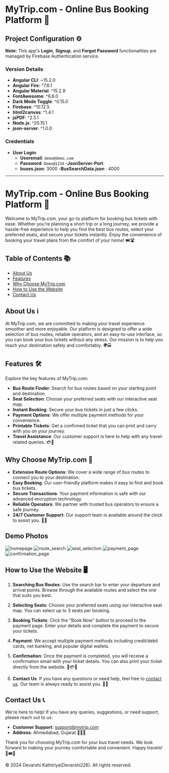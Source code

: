 # MyTrip.com - Online Bus Booking Platform 🚌

## Project Configuration ⚙️

**Note:** This app's **Login**, **Signup**, and **Forgot Password** functionalities are managed by Firebase Authentication service.


### Version Details
- **Angular CLI**: ~15.2.0
- **Angular Fire**: ^7.6.1
- **Angular Material**: ^15.2.9
- **FontAwesome**: ^6.6.0
- **Dark Mode Toggle**: ^0.15.0
- **Firebase**: ^10.12.5
- **html2canvas**: ^1.4.1
- **jsPDF**: ^2.5.1
- **Node.js**: ^20.15.1
- **json-server**: ^1.0.0

### Credentials
- **User Login**:
  - **Useremail**: `demo@demo.com`
  - **Password**: `Demo@1234`
-**JsonServer-Port**:
  - **buses.json**: 3000
  -**BusSearchData.json** : 4000
---

# MyTrip.com - Online Bus Booking Platform 🚌

Welcome to MyTrip.com, your go-to platform for booking bus tickets with ease. Whether you're planning a short trip or a long journey, we provide a hassle-free experience to help you find the best bus routes, select your preferred seats, and secure your tickets instantly. Enjoy the convenience of booking your travel plans from the comfort of your home! 🎟️🛣️

## Table of Contents 📚

- [About Us](#about-us)
- [Features](#features)
- [Why Choose MyTrip.com](#why-choose-mytripcom)
- [How to Use the Website](#how-to-use-the-website)
- [Contact Us](#contact-us)

## About Us ℹ️

At MyTrip.com, we are committed to making your travel experience smoother and more enjoyable. Our platform is designed to offer a wide selection of bus routes, reliable operators, and an easy-to-use interface, so you can book your bus tickets without any stress. Our mission is to help you reach your destination safely and comfortably. 🌍🚍

## Features 🛠️

Explore the key features of MyTrip.com:

- **Bus Route Finder**: Search for bus routes based on your starting point and destination.
- **Seat Selection**: Choose your preferred seats with our interactive seat map.
- **Instant Booking**: Secure your bus tickets in just a few clicks.
- **Payment Options**: We offer multiple payment methods for your convenience.
- **Printable Tickets**: Get a confirmed ticket that you can print and carry with you on your journey.
- **Travel Assistance**: Our customer support is here to help with any travel-related queries. 💳🚌

## Why Choose MyTrip.com 🌟

- **Extensive Route Options**: We cover a wide range of bus routes to connect you to your destination.
- **Easy Booking**: Our user-friendly platform makes it easy to find and book bus tickets.
- **Secure Transactions**: Your payment information is safe with our advanced encryption technology.
- **Reliable Operators**: We partner with trusted bus operators to ensure a safe journey.
- **24/7 Customer Support**: Our support team is available around the clock to assist you. 🎫📱

## Demo Photos

![homepage](https://github.com/Devarshi226/BUS-BOOKING-Angular/)
![route_search](https://github.com/Devarshi226/BUS-BOOKING-Angular/)
![seat_selection](https://github.com/Devarshi226/BUS-BOOKING-Angular/)
![payment_page](https://github.com/Devarshi226/BUS-BOOKING-Angular/)
![confirmation_page](https://github.com/Devarshi226/BUS-BOOKING-Angular/)

## How to Use the Website 🖥️

1. **Searching Bus Routes**: Use the search bar to enter your departure and arrival points. Browse through the available routes and select the one that suits you best.

2. **Selecting Seats**: Choose your preferred seats using our interactive seat map. You can select up to 3 seats per booking.

3. **Booking Tickets**: Click the "Book Now" button to proceed to the payment page. Enter your details and complete the payment to secure your tickets.

4. **Payment**: We accept multiple payment methods including credit/debit cards, net banking, and popular digital wallets.

5. **Confirmation**: Once the payment is completed, you will receive a confirmation email with your ticket details. You can also print your ticket directly from the website. 🚌💳📄

6. **Contact Us**: If you have any questions or need help, feel free to [contact us](#contact-us). Our team is always ready to assist you. 🧳📧

## Contact Us 📞

We're here to help! If you have any queries, suggestions, or need support, please reach out to us:

- **Customer Support**: [support@mytrip.com](mailto:support@mytrip.com)
- **Address**: Ahmedabad, Gujarat 📮📞🏢

Thank you for choosing MyTrip.com for your bus travel needs. We look forward to making your journey comfortable and convenient. Happy travels! 🚌🎟️🌟


© 2024 Devarshi Kathiriya(Devarshi226). All rights reserved.
